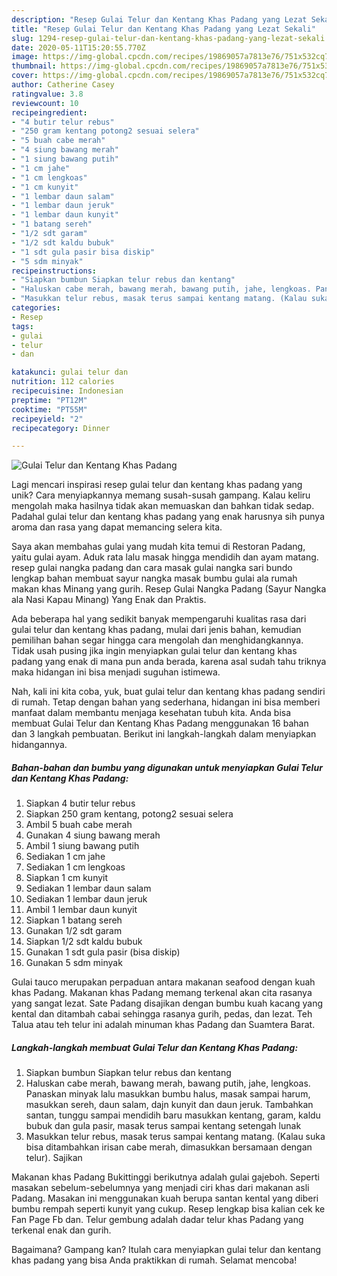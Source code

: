 ```yaml
---
description: "Resep Gulai Telur dan Kentang Khas Padang yang Lezat Sekali"
title: "Resep Gulai Telur dan Kentang Khas Padang yang Lezat Sekali"
slug: 1294-resep-gulai-telur-dan-kentang-khas-padang-yang-lezat-sekali
date: 2020-05-11T15:20:55.770Z
image: https://img-global.cpcdn.com/recipes/19869057a7813e76/751x532cq70/gulai-telur-dan-kentang-khas-padang-foto-resep-utama.jpg
thumbnail: https://img-global.cpcdn.com/recipes/19869057a7813e76/751x532cq70/gulai-telur-dan-kentang-khas-padang-foto-resep-utama.jpg
cover: https://img-global.cpcdn.com/recipes/19869057a7813e76/751x532cq70/gulai-telur-dan-kentang-khas-padang-foto-resep-utama.jpg
author: Catherine Casey
ratingvalue: 3.8
reviewcount: 10
recipeingredient:
- "4 butir telur rebus"
- "250 gram kentang potong2 sesuai selera"
- "5 buah cabe merah"
- "4 siung bawang merah"
- "1 siung bawang putih"
- "1 cm jahe"
- "1 cm lengkoas"
- "1 cm kunyit"
- "1 lembar daun salam"
- "1 lembar daun jeruk"
- "1 lembar daun kunyit"
- "1 batang sereh"
- "1/2 sdt garam"
- "1/2 sdt kaldu bubuk"
- "1 sdt gula pasir bisa diskip"
- "5 sdm minyak"
recipeinstructions:
- "Siapkan bumbun Siapkan telur rebus dan kentang"
- "Haluskan cabe merah, bawang merah, bawang putih, jahe, lengkoas. Panaskan minyak lalu masukkan bumbu halus, masak sampai harum, masukkan sereh, daun salam, dajn kunyit dan daun jeruk. Tambahkan santan, tunggu sampai mendidih baru masukkan kentang, garam, kaldu bubuk dan gula pasir, masak terus sampai kentang setengah lunak"
- "Masukkan telur rebus, masak terus sampai kentang matang. (Kalau suka bisa ditambahkan irisan cabe merah, dimasukkan bersamaan dengan telur). Sajikan"
categories:
- Resep
tags:
- gulai
- telur
- dan

katakunci: gulai telur dan 
nutrition: 112 calories
recipecuisine: Indonesian
preptime: "PT12M"
cooktime: "PT55M"
recipeyield: "2"
recipecategory: Dinner

---
```



![Gulai Telur dan Kentang Khas Padang](https://img-global.cpcdn.com/recipes/19869057a7813e76/751x532cq70/gulai-telur-dan-kentang-khas-padang-foto-resep-utama.jpg)

Lagi mencari inspirasi resep gulai telur dan kentang khas padang yang unik? Cara menyiapkannya memang susah-susah gampang. Kalau keliru mengolah maka hasilnya tidak akan memuaskan dan bahkan tidak sedap. Padahal gulai telur dan kentang khas padang yang enak harusnya sih punya aroma dan rasa yang dapat memancing selera kita.

Saya akan membahas gulai yang mudah kita temui di Restoran Padang, yaitu gulai ayam. Aduk rata lalu masak hingga mendidih dan ayam matang. resep gulai nangka padang dan cara masak gulai nangka sari bundo lengkap bahan membuat sayur nangka masak bumbu gulai ala rumah makan khas Minang yang gurih. Resep Gulai Nangka Padang (Sayur Nangka ala Nasi Kapau Minang) Yang Enak dan Praktis.

Ada beberapa hal yang sedikit banyak mempengaruhi kualitas rasa dari gulai telur dan kentang khas padang, mulai dari jenis bahan, kemudian pemilihan bahan segar hingga cara mengolah dan menghidangkannya. Tidak usah pusing jika ingin menyiapkan gulai telur dan kentang khas padang yang enak di mana pun anda berada, karena asal sudah tahu triknya maka hidangan ini bisa menjadi suguhan istimewa.


Nah, kali ini kita coba, yuk, buat gulai telur dan kentang khas padang sendiri di rumah. Tetap dengan bahan yang sederhana, hidangan ini bisa memberi manfaat dalam membantu menjaga kesehatan tubuh kita. Anda bisa membuat Gulai Telur dan Kentang Khas Padang menggunakan 16 bahan dan 3 langkah pembuatan. Berikut ini langkah-langkah dalam menyiapkan hidangannya.

<!--inarticleads1-->

##### Bahan-bahan dan bumbu yang digunakan untuk menyiapkan Gulai Telur dan Kentang Khas Padang:

1. Siapkan 4 butir telur rebus
1. Siapkan 250 gram kentang, potong2 sesuai selera
1. Ambil 5 buah cabe merah
1. Gunakan 4 siung bawang merah
1. Ambil 1 siung bawang putih
1. Sediakan 1 cm jahe
1. Sediakan 1 cm lengkoas
1. Siapkan 1 cm kunyit
1. Sediakan 1 lembar daun salam
1. Sediakan 1 lembar daun jeruk
1. Ambil 1 lembar daun kunyit
1. Siapkan 1 batang sereh
1. Gunakan 1/2 sdt garam
1. Siapkan 1/2 sdt kaldu bubuk
1. Gunakan 1 sdt gula pasir (bisa diskip)
1. Gunakan 5 sdm minyak


Gulai tauco merupakan perpaduan antara makanan seafood dengan kuah khas Padang. Makanan khas Padang memang terkenal akan cita rasanya yang sangat lezat. Sate Padang disajikan dengan bumbu kuah kacang yang kental dan ditambah cabai sehingga rasanya gurih, pedas, dan lezat. Teh Talua atau teh telur ini adalah minuman khas Padang dan Suamtera Barat. 

<!--inarticleads2-->

##### Langkah-langkah membuat Gulai Telur dan Kentang Khas Padang:

1. Siapkan bumbun Siapkan telur rebus dan kentang
1. Haluskan cabe merah, bawang merah, bawang putih, jahe, lengkoas. Panaskan minyak lalu masukkan bumbu halus, masak sampai harum, masukkan sereh, daun salam, dajn kunyit dan daun jeruk. Tambahkan santan, tunggu sampai mendidih baru masukkan kentang, garam, kaldu bubuk dan gula pasir, masak terus sampai kentang setengah lunak
1. Masukkan telur rebus, masak terus sampai kentang matang. (Kalau suka bisa ditambahkan irisan cabe merah, dimasukkan bersamaan dengan telur). Sajikan


Makanan khas Padang Bukittinggi berikutnya adalah gulai gajeboh. Seperti masakan sebelum-sebelumnya yang menjadi ciri khas dari makanan asli Padang. Masakan ini menggunakan kuah berupa santan kental yang diberi bumbu rempah seperti kunyit yang cukup. Resep lengkap bisa kalian cek ke Fan Page Fb dan. Telur gembung adalah dadar telur khas Padang yang terkenal enak dan gurih. 

Bagaimana? Gampang kan? Itulah cara menyiapkan gulai telur dan kentang khas padang yang bisa Anda praktikkan di rumah. Selamat mencoba!

